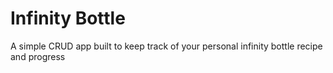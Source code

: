 # Infinity Bottle

A simple CRUD app built to keep track of your personal infinity bottle recipe and progress

